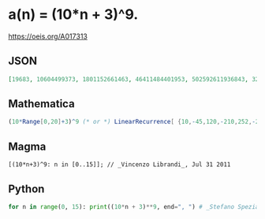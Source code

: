 # a\(n\) \= \(10\*n \+ 3\)^9\.
https://oeis.org/A017313
## JSON
```JSON
[19683, 10604499373, 1801152661463, 46411484401953, 502592611936843, 3299763591802133, 15633814156853823, 58871586708267913, 186940255267540403, 520411082988487293, 1304773183829244583, 3004041937984268273]
```
## Mathematica
```Mathematica
(10*Range[0,20]+3)^9 (* or *) LinearRecurrence[ {10,-45,120,-210,252,-210,120,-45,10,-1},{19683,10604499373,1801152661463,46411484401953,502592611936843,3299763591802133,15633814156853823,58871586708267913,186940255267540403,520411082988487293},30] (* _Harvey P. Dale_, Sep 14 2013 *)
```
## Magma
```Magma
[(10*n+3)^9: n in [0..15]]; // _Vincenzo Librandi_, Jul 31 2011
```
## Python
```Python
for n in range(0, 15): print((10*n + 3)**9, end=", ") # _Stefano Spezia_, Oct 20 2018
```
